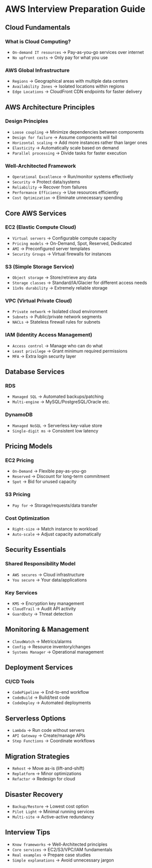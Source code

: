 # AWS Interview Preparation Guide

## Cloud Fundamentals
### What is Cloud Computing?
- `On-demand IT resources` → Pay-as-you-go services over internet  
- `No upfront costs` → Only pay for what you use  

### AWS Global Infrastructure
- `Regions` → Geographical areas with multiple data centers  
- `Availability Zones` → Isolated locations within regions  
- `Edge Locations` → CloudFront CDN endpoints for faster delivery  

## AWS Architecture Principles
### Design Principles
- `Loose coupling` → Minimize dependencies between components  
- `Design for failure` → Assume components will fail  
- `Horizontal scaling` → Add more instances rather than larger ones  
- `Elasticity` → Automatically scale based on demand  
- `Parallel processing` → Divide tasks for faster execution  

### Well-Architected Framework
- `Operational Excellence` → Run/monitor systems effectively  
- `Security` → Protect data/systems  
- `Reliability` → Recover from failures  
- `Performance Efficiency` → Use resources efficiently  
- `Cost Optimization` → Eliminate unnecessary spending  

## Core AWS Services
### EC2 (Elastic Compute Cloud)
- `Virtual servers` → Configurable compute capacity  
- `Pricing models` → On-Demand, Spot, Reserved, Dedicated  
- `AMI` → Preconfigured server templates  
- `Security Groups` → Virtual firewalls for instances  

### S3 (Simple Storage Service)
- `Object storage` → Store/retrieve any data  
- `Storage classes` → Standard/IA/Glacier for different access needs  
- `11x9s durability` → Extremely reliable storage  

### VPC (Virtual Private Cloud)
- `Private network` → Isolated cloud environment  
- `Subnets` → Public/private network segments  
- `NACLs` → Stateless firewall rules for subnets  

### IAM (Identity Access Management)
- `Access control` → Manage who can do what  
- `Least privilege` → Grant minimum required permissions  
- `MFA` → Extra login security layer  

## Database Services
### RDS
- `Managed SQL` → Automated backups/patching  
- `Multi-engine` → MySQL/PostgreSQL/Oracle etc.  

### DynamoDB
- `Managed NoSQL` → Serverless key-value store  
- `Single-digit ms` → Consistent low latency  

## Pricing Models
### EC2 Pricing
- `On-Demand` → Flexible pay-as-you-go  
- `Reserved` → Discount for long-term commitment  
- `Spot` → Bid for unused capacity  

### S3 Pricing
- `Pay for` → Storage/requests/data transfer  

### Cost Optimization
- `Right-size` → Match instance to workload  
- `Auto-scale` → Adjust capacity automatically  

## Security Essentials
### Shared Responsibility Model
- `AWS secures` → Cloud infrastructure  
- `You secure` → Your data/applications  

### Key Services
- `KMS` → Encryption key management  
- `CloudTrail` → Audit API activity  
- `GuardDuty` → Threat detection  

## Monitoring & Management
- `CloudWatch` → Metrics/alarms  
- `Config` → Resource inventory/changes  
- `Systems Manager` → Operational management  

## Deployment Services
### CI/CD Tools
- `CodePipeline` → End-to-end workflow  
- `CodeBuild` → Build/test code  
- `CodeDeploy` → Automated deployments  

## Serverless Options
- `Lambda` → Run code without servers  
- `API Gateway` → Create/manage APIs  
- `Step Functions` → Coordinate workflows  

## Migration Strategies
- `Rehost` → Move as-is (lift-and-shift)  
- `Replatform` → Minor optimizations  
- `Refactor` → Redesign for cloud  

## Disaster Recovery
- `Backup/Restore` → Lowest cost option  
- `Pilot Light` → Minimal running services  
- `Multi-site` → Active-active redundancy  

## Interview Tips
- `Know frameworks` → Well-Architected principles  
- `Core services` → EC2/S3/VPC/IAM fundamentals  
- `Real examples` → Prepare case studies  
- `Simple explanations` → Avoid unnecessary jargon  
